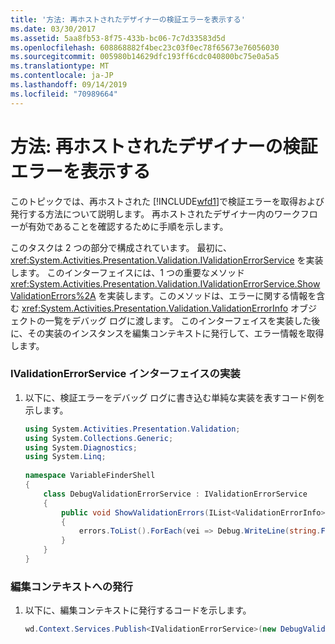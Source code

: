 ```yaml
---
title: '方法: 再ホストされたデザイナーの検証エラーを表示する'
ms.date: 03/30/2017
ms.assetid: 5aa8fb53-8f75-433b-bc06-7c7d33583d5d
ms.openlocfilehash: 608868882f4bec23c03f0ec78f65673e76056030
ms.sourcegitcommit: 005980b14629dfc193ff6cdc040800bc75e0a5a5
ms.translationtype: MT
ms.contentlocale: ja-JP
ms.lasthandoff: 09/14/2019
ms.locfileid: "70989664"
---
```

# <a name="how-to-display-validation-errors-in-a-rehosted-designer"></a>方法: 再ホストされたデザイナーの検証エラーを表示する
このトピックでは、再ホストされた [!INCLUDE[wfd1](../../../includes/wfd1-md.md)]で検証エラーを取得および発行する方法について説明します。 再ホストされたデザイナー内のワークフローが有効であることを確認するために手順を示します。  
  
 このタスクは 2 つの部分で構成されています。 最初に、<xref:System.Activities.Presentation.Validation.IValidationErrorService> を実装します。  このインターフェイスには、1 つの重要なメソッド <xref:System.Activities.Presentation.Validation.IValidationErrorService.ShowValidationErrors%2A> を実装します。このメソッドは、エラーに関する情報を含む <xref:System.Activities.Presentation.Validation.ValidationErrorInfo> オブジェクトの一覧をデバッグ ログに渡します。  このインターフェイスを実装した後に、その実装のインスタンスを編集コンテキストに発行して、エラー情報を取得します。  
  
### <a name="implement-the-ivalidationerrorservice-interface"></a>IValidationErrorService インターフェイスの実装  
  
1. 以下に、検証エラーをデバッグ ログに書き込む単純な実装を表すコード例を示します。  
  
    ```csharp  
    using System.Activities.Presentation.Validation;  
    using System.Collections.Generic;  
    using System.Diagnostics;  
    using System.Linq;  
  
    namespace VariableFinderShell  
    {  
        class DebugValidationErrorService : IValidationErrorService  
        {  
            public void ShowValidationErrors(IList<ValidationErrorInfo> errors)  
            {  
                errors.ToList().ForEach(vei => Debug.WriteLine(string.Format("Error: {0} ", vei.Message)));  
            }  
        }  
    }  
    ```  
  
### <a name="publishing-to-the-editing-context"></a>編集コンテキストへの発行  
  
1. 以下に、編集コンテキストに発行するコードを示します。  
  
    ```csharp  
    wd.Context.Services.Publish<IValidationErrorService>(new DebugValidationErrorService());  
    ```
